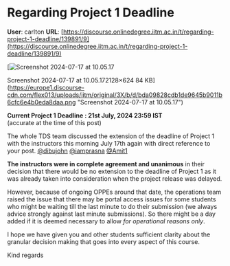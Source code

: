 # Regarding Project 1 Deadline

**User**: carlton
**URL**: [https://discourse.onlinedegree.iitm.ac.in/t/regarding-project-1-deadline/139891/9](https://discourse.onlinedegree.iitm.ac.in/t/regarding-project-1-deadline/139891/9)

[![Screenshot 2024-07-17 at 10.05.17](https://europe1.discourse-cdn.com/flex013/uploads/iitm/optimized/3X/b/d/bda09828cdb1de9645b9011b6cfc6e4b0eda8daa_2_690x202.png)

Screenshot 2024-07-17 at 10.05.172128×624 84 KB](https://europe1.discourse-cdn.com/flex013/uploads/iitm/original/3X/b/d/bda09828cdb1de9645b9011b6cfc6e4b0eda8daa.png "Screenshot 2024-07-17 at 10.05.17")

**Current Project 1 Deadline : 21st July, 2024 23:59 IST**  
(accurate at the time of this post)

The whole TDS team discussed the extension of the deadline of Project 1 with the instructors this morning July 17th again with direct reference to your post. [@dibujohn](/u/dibujohn) [@iamprasna](/u/iamprasna) [@Amit1](/u/amit1)

**The instructors were in complete agreement and unanimous** in their decision that there would be no extension to the deadline of Project 1 as it was already taken into consideration when the project release was delayed.

However, because of ongoing OPPEs around that date, the operations team raised the issue that there may be portal access issues for some students who might be waiting till the last minute to do their submission (we always advice strongly against last minute submissions). So there might be a day added if it is deemed necessary to allow *for operational reasons only*.

I hope we have given you and other students sufficient clarity about the granular decision making that goes into every aspect of this course.

Kind regards
